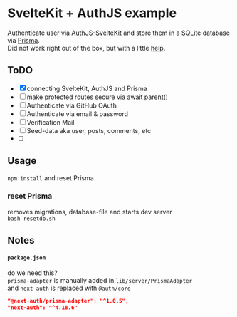 # SvelteKit + AuthJS example

Authenticate user via [AuthJS-SvelteKit](https://authjs.dev/reference/sveltekit/) and store them in a SQLite database via [Prisma](https://authjs.dev/reference/adapters/prisma).   
Did not work right out of the box, but with a little [help](https://github.com/nextauthjs/next-auth/issues/6076).   


## ToDO
- [x] connecting SvelteKit, AuthJS and Prisma
- [ ] make protected routes secure via [await parent()](https://www.youtube.com/watch?v=UbhhJWV3bmI)
- [ ] Authenticate via GitHub OAuth
- [ ] Authenticate via email & password
- [ ] Verification Mail
- [ ] Seed-data aka user, posts, comments, etc
- [ ] 



## Usage
`npm install` and reset Prisma

### reset Prisma
removes migrations, database-file and starts dev server\
`bash resetdb.sh`



## Notes


#### `package.json` 
do we need this?   
`prisma-adapter` is manually added in `lib/server/PrismaAdapter`   
and `next-auth` is replaced with `@auth/core`   

```JSON
"@next-auth/prisma-adapter": "^1.0.5",
"next-auth": "^4.18.6"
```